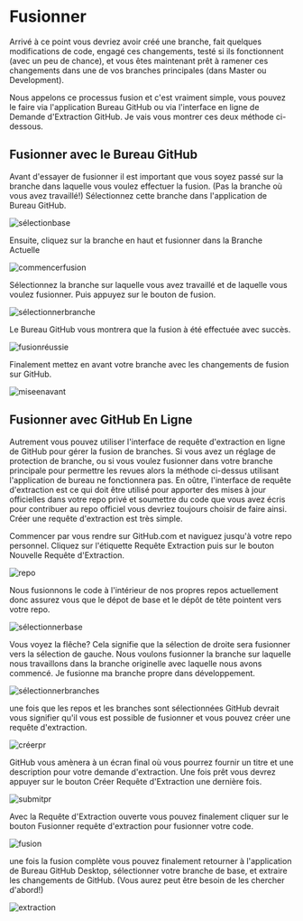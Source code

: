 # Fusionner
Arrivé à ce point vous devriez avoir créé une branche, fait quelques modifications de code, engagé ces changements, testé si ils fonctionnent (avec un peu de chance), et vous êtes maintenant prêt à ramener ces changements dans une de vos branches principales (dans Master ou Development).

Nous appelons ce processus fusion et c'est vraiment simple, vous pouvez le faire via l'application Bureau GitHub ou via l'interface en ligne de Demande d'Extraction GitHub. Je vais vous montrer ces deux méthode ci-dessous.

## Fusionner avec le Bureau GitHub
Avant d'essayer de fusionner il est important que vous soyez passé sur la branche dans laquelle vous voulez effectuer la fusion. (Pas la branche où vous avez travaillé!) Sélectionnez cette branche dans l'application de Bureau GitHub.

![sélectionbase](https://www.ascensiongamedev.com/resources/filehost/193129a8fb4dd77d1eec2c29b2583df3.png)

Ensuite, cliquez sur la branche en haut et fusionner dans la Branche Actuelle

![commencerfusion](https://www.ascensiongamedev.com/resources/filehost/d22e9b7cbf41e3073217ad58a6597002.png)

Sélectionnez la branche sur laquelle vous avez travaillé et de laquelle vous voulez fusionner. Puis appuyez sur le bouton de fusion.

![sélectionnerbranche](https://www.ascensiongamedev.com/resources/filehost/cbb1f1c35f427e1025d4036032203f27.png)

Le Bureau GitHub vous montrera que la fusion à été effectuée avec succès.

![fusionréussie](https://www.ascensiongamedev.com/resources/filehost/55464e25d7bc626f09db13a49229474b.png)

Finalement mettez en avant votre branche avec les changements de fusion sur GitHub.

![miseenavant](https://www.ascensiongamedev.com/resources/filehost/d068a4be230a1b9dd5160cdec27854dd.png)

## Fusionner avec GitHub En Ligne
Autrement vous pouvez utiliser l'interface de requête d'extraction en ligne de GitHub pour gérer la fusion de branches. Si vous avez un réglage de protection de branche, ou si vous voulez fusionner dans votre branche principale pour permettre les revues alors la méthode ci-dessus utilisant l'application de bureau ne fonctionnera pas. En oûtre, l'interface de requête d'extraction est ce qui doit être utilisé pour apporter des mises à jour officielles dans votre repo privé et soumettre du code que vous avez écris pour contribuer au repo officiel vous devriez toujours choisir de faire ainsi. Créer une requête d'extraction est très simple.

Commencer par vous rendre sur GitHub.com et naviguez jusqu'à votre repo personnel. Cliquez sur l'étiquette Requête Extraction puis sur le bouton Nouvelle Requête d'Extraction.

![repo](https://www.ascensiongamedev.com/resources/filehost/c2325ab7d146e6c14c8ee0b8fd55126e.png)

Nous fusionnons le code à l'intérieur de nos propres repos actuellement donc assurez vous que le dépot de base et le dépôt de tête pointent vers votre repo.

![sélectionnerbase](https://www.ascensiongamedev.com/resources/filehost/233438cb778047f05be3123090091b91.png)

Vous voyez la flêche? Cela signifie que la sélection de droite sera fusionner vers la sélection de gauche. Nous voulons fusionner la branche sur laquelle nous travaillons dans la branche originelle avec laquelle nous avons commencé. Je fusionne ma branche propre dans développement.

![sélectionnerbranches](https://www.ascensiongamedev.com/resources/filehost/bd156fb7af53cdaf8d85815adc61a3d7.png)

une fois que les repos et les branches sont sélectionnées GitHub devrait vous signifier qu'il vous est possible de fusionner et vous pouvez créer une requête d'extraction.

![créerpr](https://www.ascensiongamedev.com/resources/filehost/ec2f2f1b96426a6cf319204c69d0d11f.png)

GitHub vous amènera à un écran final où vous pourrez fournir un titre et une description pour votre demande d'extraction. Une fois prêt vous devrez appuyer sur le bouton Créer Requête d'Extraction une dernière fois.

![submitpr](https://www.ascensiongamedev.com/resources/filehost/aad119f6989a96665daabbd920183621.png)

Avec la Requête d'Extraction ouverte vous pouvez finalement cliquer sur le bouton Fusionner requête d'extraction pour fusionner votre code.

![fusion](https://www.ascensiongamedev.com/resources/filehost/906da6cf3ccd473900c5b30c6768266f.png)

une fois la fusion complète vous pouvez finalement retourner à l'application de Bureau GitHub Desktop, sélectionner votre branche de base, et extraire les changements de GitHub. (Vous aurez peut être besoin de les chercher d'abord!)

![extraction](https://www.ascensiongamedev.com/resources/filehost/cfb1dc1b3d9c6cb5aef42d20eff0a3ed.png)
